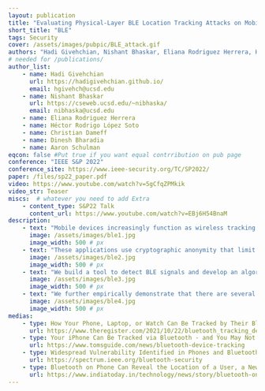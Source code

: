 ```yaml
---
layout: publication
title: "Evaluating Physical-Layer BLE Location Tracking Attacks on Mobile Devices"
short_title: "BLE"
tags: Security
cover: /assets/images/pubpic/BLE_attack.gif
authors: "Hadi Givehchian, Nishant Bhaskar, Eliana Rodriguez Herrera, Héctor Rodrigo López Soto, Christian Dameff, Dinesh Bharadia, Aaron Schulman"
# needed for /publications/
author_list:
    - name: Hadi Givehchian
      url: https://hadigivehchian.github.io/
      email: hgivehch@ucsd.edu
    - name: Nishant Bhaskar
      url: https://cseweb.ucsd.edu/~nibhaska/
      email: nibhaska@ucsd.edu
    - name: Eliana Rodriguez Herrera
    - name: Héctor Rodrigo López Soto
    - name: Christian Dameff
    - name: Dinesh Bharadia
    - name: Aaron Schulman
eqcon: false #Put true if you want equal contrribution on pub page
conference: "IEEE S&P 2022"
conference_site: https://www.ieee-security.org/TC/SP2022/
paper: /files/sp22_paper.pdf
video: https://www.youtube.com/watch?v=5gCfqZPMkik
video_str: Teaser
miscs:  # whatever you need to add Extra
    - content_type: S&P22 Talk
      content_url: https://www.youtube.com/watch?v=EBj6H54BnaM
description:
    - text: "Mobile devices increasingly function as wireless tracking beacons. Using the Bluetooth Low Energy (BLE) protocol, mobile devices such as smartphones and smartwatches continuously transmit beacons to inform passive listeners about device locations for applications such as digital contact tracing for COVID-19, and even finding lost devices. "
      image: /assets/images/ble1.jpg
      image_width: 500 # px
    - text: "These applications use cryptographic anonymity that limit an adversary’s ability to use these beacons to stalk a user. However, attackers can bypass these defenses by fingerprinting the unique physical-layer imperfections in the transmissions of specific devices. The figure below shows examples of pysical-layer imperfections in WiFi/BLE combo chipsets."
      image: /assets/images/ble2.jpg
      image_width: 500 # px
    - text: "We build a tool to detect BLE signals and develop an algorithm to estimate these physical-layer imperfections accurately and create a profile for the target devices. An overal view of our BLE hardware imperfection estimation method is depicted below."
      image: /assets/images/ble3.jpg
      image_width: 500 # px
    - text: "We further empirically demonstrate that there are several key challenges that can limit an attacker’s ability to find a stable physical layer identifier to uniquely identify mobile devices using BLE, including variations in the hardware design of BLE chipsets, transmission power levels, differences in thermal conditions, and limitations of inexpensive radios that can be widely deployed to capture raw physical-layer signals. We evaluated how much each of these factors limits accurate fingerprinting in a large-scale field study of hundreds of uncontrolled BLE devices, revealing that physical-layer identification is a viable, although sometimes unreliable, way for an attacker to track mobile devices. For example, the figure below shows histogram of imperfections across 647 BLE devices. ~50% of devices have unique imperfection fingerprints even amongst a large set of devices. "
      image: /assets/images/ble4.jpg
      image_width: 500 # px
medias:
    - type: How Your Phone, Laptop, or Watch Can Be Tracked by Their Bluetooth Transmissions 
      url: https://www.theregister.com/2021/10/22/bluetooth_tracking_device/
    - type: Your iPhone Can Be Tracked via Bluetooth - and You May Not Be Able to Stop It
      url: https://www.tomsguide.com/news/bluetooth-device-tracking
    - type: Widespread Vulnerability Identified in Phones and Bluetooth Devices
      url: https://spectrum.ieee.org/bluetooth-security
    - type: Bluetooth on Phone Can Reveal the Location of a User, a New Study Finds
      url: https://www.indiatoday.in/technology/news/story/bluetooth-on-phone-can-reveal-the-location-of-a-user-a-new-study-finds-1874760-2021-11-09
---
```

